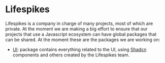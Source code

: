# Lifespikes
Lifespikes is a company in charge of many projects, most of which are private. At the moment we are making a big effort to ensure that our projects that use a Javascript ecosystem can have global packages that can be shared. At the moment these are the packages we are working on:

- [UI](./packages/ui#README.md): package contains everything related to the UI, using [Shadcn](https://ui.shadcn.com/) components and others created by the Lifespikes team.
